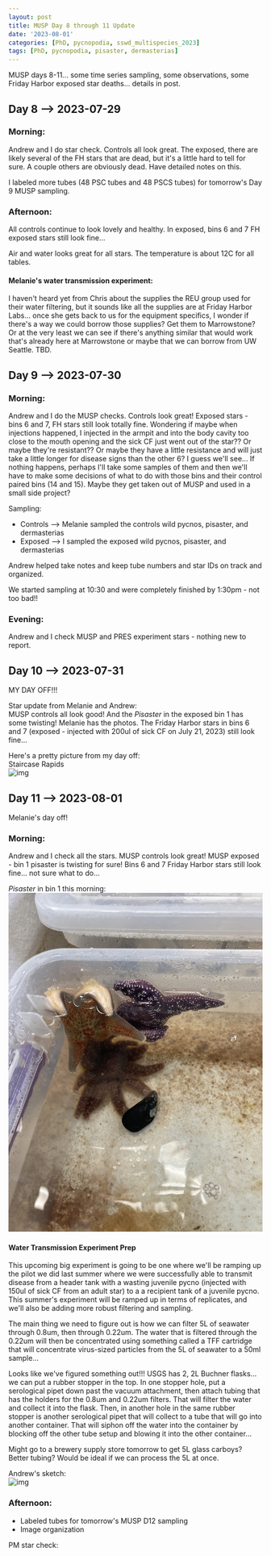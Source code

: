 ```yaml
---
layout: post
title: MUSP Day 8 through 11 Update
date: '2023-08-01'
categories: [PhD, pycnopodia, sswd_multispecies_2023]
tags: [PhD, pycnopodia, pisaster, dermasterias]
---
```

MUSP days 8-11... some time series sampling, some observations, some Friday Harbor exposed star deaths... details in post.

## Day 8 --> 2023-07-29
### Morning:      
Andrew and I do star check. Controls all look great. The exposed, there are likely several of the FH stars that are dead, but it's a little hard to tell for sure. A couple others are obviously dead. Have detailed notes on this.

I labeled more tubes (48 PSC tubes and 48 PSCS tubes) for tomorrow's Day 9 MUSP sampling.

### Afternoon:      
All controls continue to look lovely and healthy. In exposed, bins 6 and 7 FH exposed stars still look fine...

Air and water looks great for all stars. The temperature is about 12C for all tables.

#### Melanie's water transmission experiment:
I haven't heard yet from Chris about the supplies the REU group used for their water filtering, but it sounds like all the supplies are at Friday Harbor Labs... once she gets back to us for the equipment specifics, I wonder if there's a way we could borrow those supplies? Get them to Marrowstone? Or at the very least we can see if there's anything similar that would work that's already here at Marrowstone or maybe that we can borrow from UW Seattle. TBD.

## Day 9 --> 2023-07-30
### Morning:    
Andrew and I do the MUSP checks. Controls look great! Exposed stars - bins 6 and 7, FH stars still look totally fine. Wondering if maybe when injections happened, I injected in the armpit and into the body cavity too close to the mouth opening and the sick CF just went out of the star?? Or maybe they're resistant?? Or maybe they have a little resistance and will just take a little longer for disease signs than the other 6? I guess we'll see... If nothing happens, perhaps I'll take some samples of them and then we'll have to make some decisions of what to do with those bins and their control paired bins (14 and 15). Maybe they get taken out of MUSP and used in a small side project?

Sampling:     
- Controls --> Melanie sampled the controls wild pycnos, pisaster, and dermasterias    
- Exposed --> I sampled the exposed wild pycnos, pisaster, and dermasterias

Andrew helped take notes and keep tube numbers and star IDs on track and organized.

We started sampling at 10:30 and were completely finished by 1:30pm - not too bad!!

### Evening:
Andrew and I check MUSP and PRES experiment stars - nothing new to report.


## Day 10 --> 2023-07-31
MY DAY OFF!!!

Star update from Melanie and Andrew:    
MUSP controls all look good! And the _Pisaster_ in the exposed bin 1 has some twisting! Melanie has the photos. The Friday Harbor stars in bins 6 and 7 (exposed - injected with 200ul of sick CF on July 21, 2023) still look fine...


Here's a pretty picture from my day off:        
Staircase Rapids         
![img](../notebook-images/2023-08-01/IMG_5670.JPG)


## Day 11 --> 2023-08-01
Melanie's day off!

### Morning:
Andrew and I check all the stars. MUSP controls look great! MUSP exposed - bin 1 pisaster is twisting for sure! Bins 6 and 7 Friday Harbor stars still look fine... not sure what to do...

_Pisaster_ in bin 1 this morning:     
![img](../notebook-images/2023-08-01/IMG_5732.JPG)     

#### Water Transmission Experiment Prep
This upcoming big experiment is going to be one where we'll be ramping up the pilot we did last summer where we were successfully able to transmit disease from a header tank with a wasting juvenile pycno (injected with 150ul of sick CF from an adult star) to a a recipient tank of a juvenile pycno. This summer's experiment will be ramped up in terms of replicates, and we'll also be adding more robust filtering and sampling.

The main thing we need to figure out is how we can filter 5L of seawater through 0.8um, then through 0.22um. The water that is filtered through the 0.22um will then be concentrated using something called a TFF cartridge that will concentrate virus-sized particles from the 5L of seawater to a 50ml sample...

Looks like we've figured something out!!! USGS has 2, 2L Buchner flasks... we can put a rubber stopper in the top. In one stopper hole, put a serological pipet down past the vacuum attachment, then attach tubing that has the holders for the 0.8um and 0.22um filters. That will filter the water and collect it into the flask. Then, in another hole in the same rubber stopper is another serological pipet that will collect to a tube that will go into another container. That will siphon off the water into the container by blocking off the other tube setup and blowing it into the other container...

Might go to a brewery supply store tomorrow to get 5L glass carboys? Better tubing? Would be ideal if we can process the 5L at once.

Andrew's sketch:     
![img](..notebook-images/2023-08-01/filter_sketch_AM.JPG)

### Afternoon:
- Labeled tubes for tomorrow's MUSP D12 sampling
- Image organization

PM star check:   
